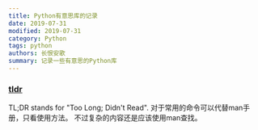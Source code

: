 ```yaml
---
title: Python有意思库的记录
date: 2019-07-31
modified: 2019-07-31
category: Python
tags: python
authors: 长恨安歌
summary: 记录一些有意思的Python库
---
```


### [tldr](https://github.com/tldr-pages/tldr)
TL;DR stands for "Too Long; Didn't Read".
对于常用的命令可以代替man手册，只看使用方法。
不过复杂的内容还是应该使用man查找。

